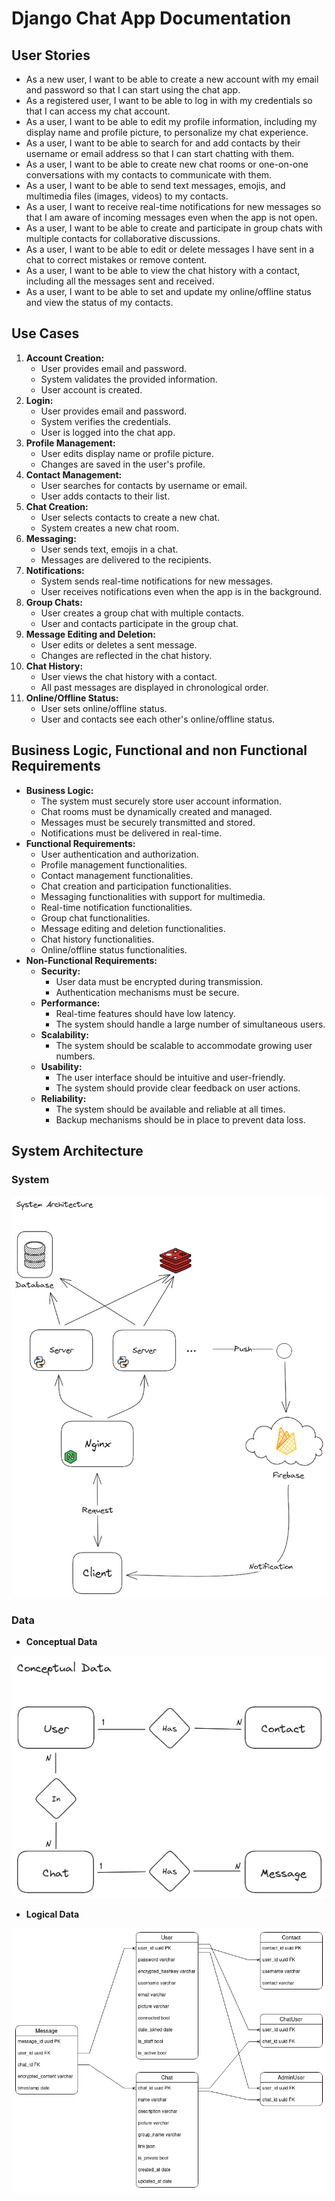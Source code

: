# Django Chat App Documentation

## User Stories
- As a new user, I want to be able to create a new account with my email and password so that I can start using the chat app.
- As a registered user, I want to be able to log in with my credentials so that I can access my chat account.
- As a user, I want to be able to edit my profile information, including my display name and profile picture, to personalize my chat experience.
- As a user, I want to be able to search for and add contacts by their username or email address so that I can start chatting with them.
- As a user, I want to be able to create new chat rooms or one-on-one conversations with my contacts to communicate with them.
- As a user, I want to be able to send text messages, emojis, and multimedia files (images, videos) to my contacts.
- As a user, I want to receive real-time notifications for new messages so that I am aware of incoming messages even when the app is not open.
- As a user, I want to be able to create and participate in group chats with multiple contacts for collaborative discussions.
- As a user, I want to be able to edit or delete messages I have sent in a chat to correct mistakes or remove content.
- As a user, I want to be able to view the chat history with a contact, including all the messages sent and received.
- As a user, I want to be able to set and update my online/offline status and view the status of my contacts.

## Use Cases
1. **Account Creation:**
   - User provides email and password.
   - System validates the provided information.
   - User account is created.
2. **Login:**
   - User provides email and password.
   - System verifies the credentials.
   - User is logged into the chat app.
3. **Profile Management:**
   - User edits display name or profile picture.
   - Changes are saved in the user's profile.
4. **Contact Management:**
   - User searches for contacts by username or email.
   - User adds contacts to their list.
5. **Chat Creation:**
   - User selects contacts to create a new chat.
   - System creates a new chat room.
6. **Messaging:**
   - User sends text, emojis in a chat.
   - Messages are delivered to the recipients.
7. **Notifications:**
   - System sends real-time notifications for new messages.
   - User receives notifications even when the app is in the background.
8. **Group Chats:**
   - User creates a group chat with multiple contacts.
   - User and contacts participate in the group chat.
9. **Message Editing and Deletion:**
   - User edits or deletes a sent message.
   - Changes are reflected in the chat history.
10. **Chat History:**
    - User views the chat history with a contact.
    - All past messages are displayed in chronological order.
11. **Online/Offline Status:**
    - User sets online/offline status.
    - User and contacts see each other's online/offline status.

## Business Logic, Functional and non Functional Requirements
- **Business Logic:**
  - The system must securely store user account information.
  - Chat rooms must be dynamically created and managed.
  - Messages must be securely transmitted and stored.
  - Notifications must be delivered in real-time.
- **Functional Requirements:**
  - User authentication and authorization.
  - Profile management functionalities.
  - Contact management functionalities.
  - Chat creation and participation functionalities.
  - Messaging functionalities with support for multimedia.
  - Real-time notification functionalities.
  - Group chat functionalities.
  - Message editing and deletion functionalities.
  - Chat history functionalities.
  - Online/offline status functionalities.
- **Non-Functional Requirements:**
  - **Security:**
    - User data must be encrypted during transmission.
    - Authentication mechanisms must be secure.
  - **Performance:**
    - Real-time features should have low latency.
    - The system should handle a large number of simultaneous users.
  - **Scalability:**
    - The system should be scalable to accommodate growing user numbers.
  - **Usability:**
    - The user interface should be intuitive and user-friendly.
    - The system should provide clear feedback on user actions.
  - **Reliability:**
    - The system should be available and reliable at all times.
    - Backup mechanisms should be in place to prevent data loss.

## System Architecture

### System

<img src='./png/system-architecture.png'>

### Data

- **Conceptual Data**

<img src='./png/conceptual_data.png'>

- **Logical Data**

<img src='./png/logical_data.png'>
 
